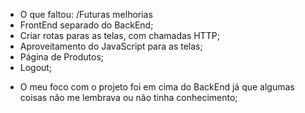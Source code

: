
* O que faltou:   /Futuras melhorias
* FrontEnd separado do BackEnd;
* Criar rotas paras as telas, com chamadas HTTP;
* Aproveitamento do JavaScript para as telas;
* Página de Produtos;
* Logout;

- O meu foco com o projeto foi em cima do BackEnd já que algumas coisas não me lembrava ou não tinha conhecimento;


